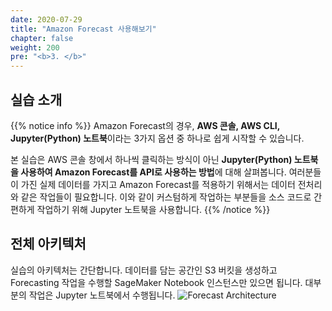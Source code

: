 ```yaml
---
date: 2020-07-29
title: "Amazon Forecast 사용해보기"
chapter: false
weight: 200
pre: "<b>3. </b>"
---
```


## 실습 소개
{{% notice info %}}
Amazon Forecast의 경우, **AWS 콘솔, AWS CLI, Jupyter(Python) 노트북**이라는 3가지 옵션 중 하나로 쉽게 시작할 수 있습니다.

본 실습은 AWS 콘솔 창에서 하나씩 클릭하는 방식이 아닌 **Jupyter(Python) 노트북을 사용하여 Amazon Forecast를 API로 사용하는 방법**에 대해 살펴봅니다. 여러분들이 가진 실제 데이터를 가지고 Amazon Forecast를 적용하기 위해서는 데이터 전처리와 같은 작업들이 필요합니다. 이와 같이 커스텀하게 작업하는 부분들을 소스 코드로 간편하게 작업하기 위해 Jupyter 노트북을 사용합니다.
{{% /notice %}}

## 전체 아키텍처
실습의 아키텍처는 간단합니다. 데이터를 담는 공간인 S3 버킷을 생성하고 Forecasting 작업을 수행할 SageMaker Notebook 인스턴스만 있으면 됩니다. 대부분의 작업은 Jupyter 노트북에서 수행됩니다.
![Forecast Architecture](/images/one-time-analytics/amazon_forecast_architecture.svg)